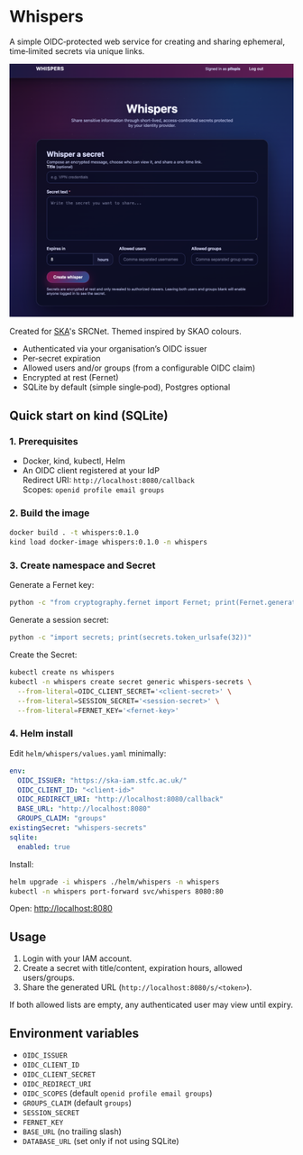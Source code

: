# Whispers

A simple OIDC‑protected web service for creating and sharing ephemeral, time‑limited secrets via unique links.

![App Appearance](img/whispers.png)

Created for [SKA](https://skao.int)'s SRCNet. Themed inspired by SKAO colours.

- Authenticated via your organisation’s OIDC issuer
- Per‑secret expiration
- Allowed users and/or groups (from a configurable OIDC claim)
- Encrypted at rest (Fernet)
- SQLite by default (simple single‑pod), Postgres optional

## Quick start on kind (SQLite)

### 1. Prerequisites

- Docker, kind, kubectl, Helm
- An OIDC client registered at your IdP  
  Redirect URI: `http://localhost:8080/callback`  
  Scopes: `openid profile email groups`

### 2. Build the image

```bash
docker build . -t whispers:0.1.0
kind load docker-image whispers:0.1.0 -n whispers
```

### 3. Create namespace and Secret

Generate a Fernet key:

```bash
python -c "from cryptography.fernet import Fernet; print(Fernet.generate_key().decode())"
```

Generate a session secret:

```bash
python -c "import secrets; print(secrets.token_urlsafe(32))"
```

Create the Secret:

```bash
kubectl create ns whispers
kubectl -n whispers create secret generic whispers-secrets \
  --from-literal=OIDC_CLIENT_SECRET='<client-secret>' \
  --from-literal=SESSION_SECRET='<session-secret>' \
  --from-literal=FERNET_KEY='<fernet-key>'
```

### 4. Helm install

Edit `helm/whispers/values.yaml` minimally:

```yaml
env:
  OIDC_ISSUER: "https://ska-iam.stfc.ac.uk/"
  OIDC_CLIENT_ID: "<client-id>"
  OIDC_REDIRECT_URI: "http://localhost:8080/callback"
  BASE_URL: "http://localhost:8080"
  GROUPS_CLAIM: "groups"
existingSecret: "whispers-secrets"
sqlite:
  enabled: true
```

Install:

```bash
helm upgrade -i whispers ./helm/whispers -n whispers
kubectl -n whispers port-forward svc/whispers 8080:80
```

Open: [http://localhost:8080](http://localhost:8080)

## Usage

1. Login with your IAM account.
2. Create a secret with title/content, expiration hours, allowed users/groups.
3. Share the generated URL (`http://localhost:8080/s/<token>`).

If both allowed lists are empty, any authenticated user may view until expiry.

## Environment variables

- `OIDC_ISSUER`
- `OIDC_CLIENT_ID`
- `OIDC_CLIENT_SECRET`
- `OIDC_REDIRECT_URI`
- `OIDC_SCOPES` (default `openid profile email groups`)
- `GROUPS_CLAIM` (default `groups`)
- `SESSION_SECRET`
- `FERNET_KEY`
- `BASE_URL` (no trailing slash)
- `DATABASE_URL` (set only if not using SQLite)

